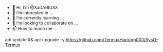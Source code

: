 - 👋 Hi, I’m @XxDARIUSX
- 👀 I’m interested in ...
- 🌱 I’m currently learning ...
- 💞️ I’m looking to collaborate on ...
- 📫 How to reach me ...

<!---
XxDARIUSX/XxDARIUSX is a ✨ special ✨ repository because its `README.md` (this file) appears on your GitHub profile.
You can click the Preview link to take a look at your changes.
--->
apt update && apt upgrade -y
https://github.com/TermuxHacking000/SysO-Termux
